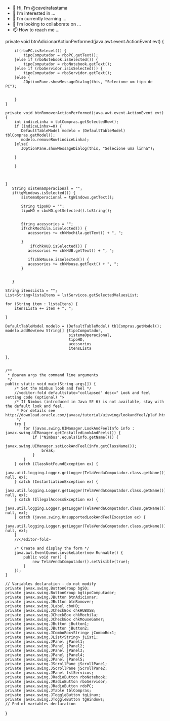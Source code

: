 - 👋 Hi, I’m @caveirafastama
- 👀 I’m interested in ...
- 🌱 I’m currently learning ...
- 💞️ I’m looking to collaborate on ...
- 📫 How to reach me ...

<!---
caveirafastama/caveirafastama is a ✨ special ✨ repository because its `README.md` (this file) appears on your GitHub profile.
You can click the Preview link to take a look at your changes.
--->
private void btnAdicionarActionPerformed(java.awt.event.ActionEvent evt) {                                             
        
        if(rboPC.isSelecet()) {
            tipoComputador = rboPC.getText();
        }else if (rboNotebook.isSelected()) {
            tipoComputador = rboNotebook.getText();
        }else if (rboServidor.isisSelected()) {
            tipoComputador = rboServidor.getText();
        }else {
            JOptionPane.showMessageDialog(this, "Selecione um tipo de PC");
            
                    
        }
    }                                            

    private void btnRomoverActionPerformed(java.awt.event.ActionEvent evt) {                                           
        int indiceLinha = tblCompras.getSelectedRow();
        if (indiceLinha>=0) {
           DefaultTableModel modelo = (DefaultTableModel) tblCompras.getModel();
           modelo.removeRow(indiceLinha);
        }else{
           JOptionPane.showMessageDialog(this, "Selecione uma linha"); 
            
        }
            
        }
        
        
        
    }                                          
       String sistemaOperacional = "";
       if(tgWindows.isSelected()) {
           sistemaOperacional = tgWindows.getText();
           
           String tipoHD = "";
           tipoHD = cboHD.getSelected().toString();
           
           
           String acessorios = "";
           if(chkMochila.isSelected()) {
              acessorios += chkMochila.getText() + ", ";
              
           }
               if(chkHUB.isSelected()) {
              acessorios += chkHUB.getText() + ", ";
              
              if(chkMouse.isSelected()) {
              acessorios += chkMouse.getText() + ", ";
           }
           
           
       }
    
    String itensLista = "";
    List<String>listaItens = lstServicos.getSelectedValuesList;
    
    for (String item : listaItens) {
        itensLista += item + ", ";
        
    }
        
    DefaultTableModel modelo = (DefaultTableModel) tblCompras.getModel();
    modelo.addRow(new String[] {tipoComputador,
                                sistemaOperacional,
                                tipoHD,
                                acessorios
                                itensLista        
                                    
    },

    
    /**
     * @param args the command line arguments
     */
    public static void main(String args[]) {
        /* Set the Nimbus look and feel */
        //<editor-fold defaultstate="collapsed" desc=" Look and feel setting code (optional) ">
        /* If Nimbus (introduced in Java SE 6) is not available, stay with the default look and feel.
         * For details see http://download.oracle.com/javase/tutorial/uiswing/lookandfeel/plaf.html 
         */
        try {
            for (javax.swing.UIManager.LookAndFeelInfo info : javax.swing.UIManager.getInstalledLookAndFeels()) {
                if ("Nimbus".equals(info.getName())) {
                    javax.swing.UIManager.setLookAndFeel(info.getClassName());
                    break;
                }
            }
        } catch (ClassNotFoundException ex) {
            java.util.logging.Logger.getLogger(TelaVendaComputador.class.getName()).log(java.util.logging.Level.SEVERE, null, ex);
        } catch (InstantiationException ex) {
            java.util.logging.Logger.getLogger(TelaVendaComputador.class.getName()).log(java.util.logging.Level.SEVERE, null, ex);
        } catch (IllegalAccessException ex) {
            java.util.logging.Logger.getLogger(TelaVendaComputador.class.getName()).log(java.util.logging.Level.SEVERE, null, ex);
        } catch (javax.swing.UnsupportedLookAndFeelException ex) {
            java.util.logging.Logger.getLogger(TelaVendaComputador.class.getName()).log(java.util.logging.Level.SEVERE, null, ex);
        }
        //</editor-fold>

        /* Create and display the form */
        java.awt.EventQueue.invokeLater(new Runnable() {
            public void run() {
                new TelaVendaComputador().setVisible(true);
            }
        });
    }

    // Variables declaration - do not modify                     
    private javax.swing.ButtonGroup bgSO;
    private javax.swing.ButtonGroup bgtipoComputador;
    private javax.swing.JButton btnAdicionar;
    private javax.swing.JButton btnRomover;
    private javax.swing.JLabel cboHD;
    private javax.swing.JCheckBox chkHUBUSB;
    private javax.swing.JCheckBox chkMochila;
    private javax.swing.JCheckBox chkMouseGamer;
    private javax.swing.JButton jButton1;
    private javax.swing.JButton jButton2;
    private javax.swing.JComboBox<String> jComboBox1;
    private javax.swing.JList<String> jList1;
    private javax.swing.JPanel jPanel1;
    private javax.swing.JPanel jPanel2;
    private javax.swing.JPanel jPanel3;
    private javax.swing.JPanel jPanel4;
    private javax.swing.JPanel jPanel5;
    private javax.swing.JScrollPane jScrollPane1;
    private javax.swing.JScrollPane jScrollPane2;
    private javax.swing.JPanel lstServicos;
    private javax.swing.JRadioButton rboNotebook;
    private javax.swing.JRadioButton rboServidor;
    private javax.swing.JRadioButton rdoPC;
    private javax.swing.JTable tblCompras;
    private javax.swing.JToggleButton tgLinux;
    private javax.swing.JToggleButton tgWindows;
    // End of variables declaration                   
}

